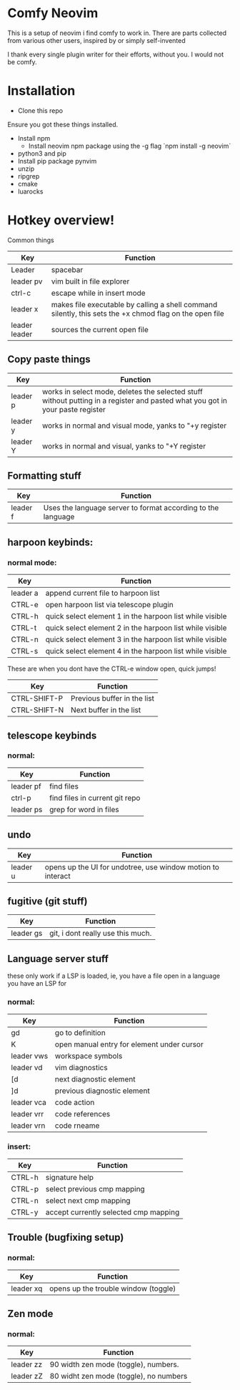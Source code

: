 # Comfy Neovim

This is a setup of neovim i find comfy to work in.
There are parts collected from various other users, inspired by or simply self-invented

I thank every single plugin writer for their efforts, without you. I would not be comfy.

# Installation
* Clone this repo

Ensure you got these things installed.
* Install npm
    * Install neovim npm package using the -g flag `npm install -g neovim´
* python3 and pip
* Install pip package pynvim 
* unzip
* ripgrep
* cmake
* luarocks



# Hotkey overview!
Common things

| Key | Function |
| ---- | ---- |
| Leader | spacebar |
| leader pv | vim built in file explorer |
|ctrl-c |escape while in insert mode |
|leader x | makes file executable by calling a shell command silently, this sets the +x chmod flag on the open file|
| leader leader | sources the current open file |

## Copy paste things

| Key | Function |
| ---- | ---- |
|leader p | works in select mode, deletes the selected stuff without putting in a register and pasted what you got in your paste register |
|leader y | works in normal and visual mode, yanks to "+y register |
|leader Y | works in normal and visual, yanks to "+Y register |

## Formatting stuff
| Key | Function |
| ---- | ---- |
|leader f | Uses the language server to format according to the language |

## harpoon keybinds: 
### normal mode:

| Key | Function |
| ---- | ---- |
| leader a | append current file to harpoon list |
| CTRL-e | open harpoon list via telescope plugin|
| CTRL-h | quick select element 1 in the harpoon list while visible |
| CTRL-t | quick select element 2 in the harpoon list while visible|
| CTRL-n | quick select element 3 in the harpoon list while visible|
| CTRL-s | quick select element 4 in the harpoon list while visible|

These are when you dont have the CTRL-e window open, quick jumps!

| Key | Function |
| ---- | ---- |
| CTRL-SHIFT-P | Previous buffer in the list |
| CTRL-SHIFT-N | Next buffer in the list |

## telescope keybinds

### normal:
| Key | Function |
| ---- | ---- |
| leader pf | find files|
| ctrl-p | find files in current git repo|
| leader ps | grep for word in files|

## undo
| Key | Function |
| ---- | ---- |
| leader u | opens up the UI for undotree, use window motion to interact|

## fugitive (git stuff)
| Key | Function |
| ---- | ---- |
| leader gs | git, i dont really use this much.|

## Language server stuff
these only work if a LSP is loaded, 
ie, you have a file open in a language you have an LSP for

### normal: 
| Key | Function |
| ---- | ---- |
| gd | go to definition|
| K | open manual entry for element under cursor|
| leader vws | workspace symbols|
| leader vd | vim diagnostics|
| [d | next diagnostic element|
| ]d | previous diagnostic element|
| leader vca | code action|
| leader vrr | code references|
| leader vrn | code rneame|

### insert:
| Key | Function |
| ---- | ---- |
| CTRL-h | signature help|
| CTRL-p | select previous cmp mapping|
| CTRL-n | select next cmp mapping|
| CTRL-y | accept currently selected cmp mapping|

## Trouble (bugfixing setup)
### normal:
| Key | Function |
| ---- | ---- |
|leader xq | opens up the trouble window (toggle) |


## Zen mode
### normal:
| Key | Function |
| ---- | ---- |
| leader zz | 90 width zen mode (toggle), numbers.|
| leader zZ | 80 widht zen mode (toggle), no numbers|


